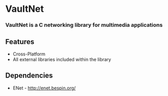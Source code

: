 # VaultNet
### VaultNet is a C networking library for multimedia applications

## Features
* Cross-Platform
* All external libraries included within the library

## Dependencies
* ENet - http://enet.bespin.org/
